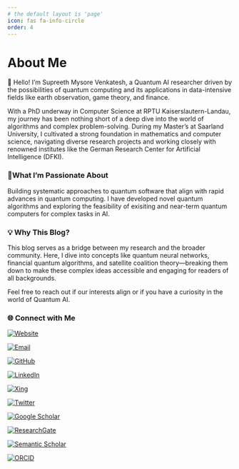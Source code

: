 ```yaml
---
# the default layout is 'page'
icon: fas fa-info-circle
order: 4
---
```



# About Me

👋 Hello! I’m Supreeth Mysore Venkatesh, a Quantum AI researcher driven by the possibilities of quantum computing and its applications in data-intensive fields like earth observation, game theory, and finance.

With a PhD underway in Computer Science at RPTU Kaiserslautern-Landau, my journey has been nothing short of a deep dive into the world of algorithms and complex problem-solving. During my Master’s at Saarland University, I cultivated a strong foundation in mathematics and computer science, navigating diverse research projects and working closely with renowned institutes like the German Research Center for Artificial Intelligence (DFKI).

### 🔬What I’m Passionate About
Building systematic approaches to quantum software that align with rapid advances in quantum computing. I have developed novel quantum algorithms and exploring the feasibility of exisiting and near-term quantum computers for complex tasks in AI.

### 💡 Why This Blog?
This blog serves as a bridge between my research and the broader community. Here, I dive into concepts like quantum neural networks, financial quantum algorithms, and satellite coalition theory—breaking them down to make these complex ideas accessible and engaging for readers of all backgrounds.

Feel free to reach out if our interests align or if you have a curiosity in the world of Quantum AI.

<!-- ## Reach Out -->

### 🌐 Connect with Me

[![Website](https://img.shields.io/badge/Website-Visit-blue?style=for-the-badge)](https://www.supreethmv.com)

[![Email](https://img.shields.io/badge/Email-Contact-red?style=for-the-badge)](mailto:contact@supreethmv.com)

[![GitHub](https://img.shields.io/badge/GitHub-profile-black?style=for-the-badge&logo=github)](https://github.com/supreethmv)

[![LinkedIn](https://img.shields.io/badge/LinkedIn-Connect-blue?style=for-the-badge&logo=linkedin)](https://www.linkedin.com/in/supreethmv)

[![Xing](https://img.shields.io/badge/Xing-connect-green?style=for-the-badge&logo=xing)](https://www.xing.com/profile/Supreeth_MysoreVenkatesh)

[![Twitter](https://img.shields.io/badge/X_(Twitter)-follow-blue?style=for-the-badge&logo=twitter)](https://x.com/supreeth_mv)

[![Google Scholar](https://img.shields.io/badge/Google_Scholar-Profile-lightgrey?style=for-the-badge&logo=googlescholar)](https://scholar.google.com/citations?user=O9hC9noAAAAJ&hl=en)

[![ResearchGate](https://img.shields.io/badge/ResearchGate-Profile-success?style=for-the-badge&logo=researchgate)](https://www.researchgate.net/profile/Supreeth-Mysore-Venkatesh)

[![Semantic Scholar](https://img.shields.io/badge/Semantic_Scholar-Profile-yellow?style=for-the-badge)](https://www.semanticscholar.org/author/Supreeth-Mysore-Venkatesh/2163949389)

[![ORCID](https://img.shields.io/badge/ORCID-0000--0002--9824--7399-brightgreen?style=for-the-badge)](https://orcid.org/0000-0002-9824-7399)
